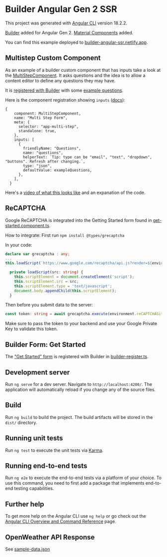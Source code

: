 # Builder Angular Gen 2 SSR

This project was generated with [Angular CLI](https://github.com/angular/angular-cli) version 18.2.2.

[Builder](https://www.builder.io/c/docs/devtools) added for Angular Gen 2.
[Material Components](https://material.angular.io/guide/getting-started) added.

You can find this example deployed to [builder-angular-ssr.netlify.app](https://builder-angular-ssr.netlify.app/).

## Multistep Custom Component

As an example of a builder custom component that has inputs take a look at the [MultiStepComponent](src/app/components/multi-step.component.ts). It asks questions and the idea is to allow a content editor to define any questions they may have.

It is [registered with Builder](src/app/builder-registry.ts) with some [example questions](src/app/components/multi-step-questions.ts).

Here is the component registration showing `inputs` ([docs](https://www.builder.io/c/docs/custom-components-input-types#input-types)):
```
{
    component: MultiStepComponent,
    name: "Multi Step Form",
    meta: {
      selector: "app-multi-step",
      standalone: true,
    },
    inputs: [
      {
        friendlyName: "Questions",
        name: "questions",
        helperText: `Tip: type can be "email", "text", "dropdown", "buttons". Refresh after changing.`,
        type: "json",
        defaultValue: exampleQuestions,
      },
    ],
  }
```

Here's a [video of what this looks like](https://www.loom.com/share/d8699158f41a4654a5a4a50d4791ff11?sid=69b877f4-279f-444b-b540-c063a6dc668a) and an expanation of the code.

## ReCAPTCHA
Google ReCAPTCHA is integrated into the Getting Started form found in [get-started.component.ts](./src/app/components/get-started.component.ts).

How to integrate:
First run `npm install @types/grecaptcha`

In your code:
```typescript
declare var grecaptcha : any;
...
this.loadScript(`https://www.google.com/recaptcha/api.js?render=${environment.reCAPTCHASiteKey}`);

  private loadScript(src: string) {
    this.scriptElement = document.createElement('script');
    this.scriptElement.src = src;
    this.scriptElement.type = 'text/javascript';
    document.body.appendChild(this.scriptElement);
  }
```

Then before you submit data to the server:
```typescript
const token: string = await grecaptcha.execute(environment.reCAPTCHASiteKey, { action: "login" });
```
Make sure to pass the token to your backend and use your Google Private Key to validate this token.

## Builder Form: Get Started

The ["Get Started" form](./src/app/components/get-started.component.html) is registered with Builder in [builder-register.ts](./src/app/builder-registry.ts).


## Development server

Run `ng serve` for a dev server. Navigate to `http://localhost:4200/`. The application will automatically reload if you change any of the source files.

## Build

Run `ng build` to build the project. The build artifacts will be stored in the `dist/` directory.

## Running unit tests

Run `ng test` to execute the unit tests via [Karma](https://karma-runner.github.io).

## Running end-to-end tests

Run `ng e2e` to execute the end-to-end tests via a platform of your choice. To use this command, you need to first add a package that implements end-to-end testing capabilities.

## Further help

To get more help on the Angular CLI use `ng help` or go check out the [Angular CLI Overview and Command Reference](https://angular.dev/tools/cli) page.

## OpenWeather API Response

See [sample-data.json](./sample-data.json)

